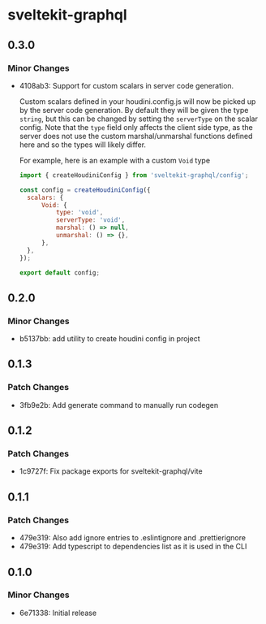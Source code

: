 # sveltekit-graphql

## 0.3.0

### Minor Changes

- 4108ab3: Support for custom scalars in server code generation.

  Custom scalars defined in your houdini.config.js will now be picked up by the server code
  generation. By default they will be given the type `string`, but this can be changed by setting the
  `serverType` on the scalar config. Note that the `type` field only affects the client side type, as
  the server does not use the custom marshal/unmarshal functions defined here and so the types will
  likely differ.

  For example, here is an example with a custom `Void` type

  ```js
  import { createHoudiniConfig } from 'sveltekit-graphql/config';

  const config = createHoudiniConfig({
  	scalars: {
  		Void: {
  			type: 'void',
  			serverType: 'void',
  			marshal: () => null,
  			unmarshal: () => {},
  		},
  	},
  });

  export default config;
  ```

## 0.2.0

### Minor Changes

- b5137bb: add utility to create houdini config in project

## 0.1.3

### Patch Changes

- 3fb9e2b: Add generate command to manually run codegen

## 0.1.2

### Patch Changes

- 1c9727f: Fix package exports for sveltekit-graphql/vite

## 0.1.1

### Patch Changes

- 479e319: Also add ignore entries to .eslintignore and .prettierignore
- 479e319: Add typescript to dependencies list as it is used in the CLI

## 0.1.0

### Minor Changes

- 6e71338: Initial release
